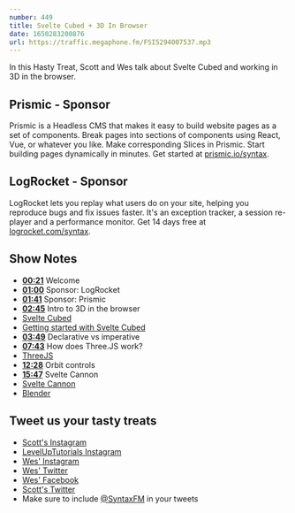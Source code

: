 ```yaml
---
number: 449
title: Svelte Cubed + 3D In Browser
date: 1650283200876
url: https://traffic.megaphone.fm/FSI5294007537.mp3
---
```


In this Hasty Treat, Scott and Wes talk about Svelte Cubed and working in 3D in the browser.

## Prismic - Sponsor

Prismic is a Headless CMS that makes it easy to build website pages as a set of components. Break pages into sections of components using React, Vue, or whatever you like. Make corresponding Slices in Prismic. Start building pages dynamically in minutes. Get started at [prismic.io/syntax](https://prismic.io/syntax).

## LogRocket - Sponsor

LogRocket lets you replay what users do on your site, helping you reproduce bugs and fix issues faster. It's an exception tracker, a session re-player and a performance monitor. Get 14 days free at [logrocket.com/syntax](https://logrocket.com/syntax).

## Show Notes

* **[00:21](#t=00:21)** Welcome
* **[01:00](#t=01:00)** Sponsor: LogRocket
* **[01:41](#t=01:41)** Sponsor: Prismic
* **[02:45](#t=02:45)** Intro to 3D in the browser
* [Svelte Cubed](https://svelte-cubed.vercel.app)
* [Getting started with Svelte Cubed](https://svelte-cubed.vercel.app/docs/getting-started)
* **[03:49](#t=03:49)** Declarative vs imperative
* **[07:43](#t=07:43)** How does Three.JS work?
* [ThreeJS](https://threejs.org)
* **[12:28](#t=12:28)** Orbit controls
* **[15:47](#t=15:47)** Svelte Cannon
* [Svelte Cannon](https://svelte-cannon.bfanger.nl)
* [Blender](https://www.blender.org)

## Tweet us your tasty treats

* [Scott's Instagram](https://www.instagram.com/stolinski/)
* [LevelUpTutorials Instagram](https://www.instagram.com/LevelUpTutorials/)
* [Wes' Instagram](https://www.instagram.com/wesbos/)
* [Wes' Twitter](https://twitter.com/wesbos)
* [Wes' Facebook](https://www.facebook.com/wesbos.developer)
* [Scott's Twitter](https://twitter.com/stolinski)
* Make sure to include [@SyntaxFM](https://twitter.com/SyntaxFM) in your tweets
